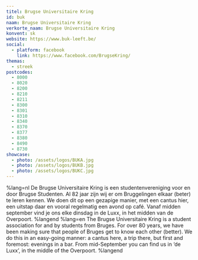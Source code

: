 ```yaml
---
titel: Brugse Universitaire Kring
id: buk
naam: Brugse Universitaire Kring
verkorte_naam: Brugse Universitaire Kring
konvent: sk
website: https://www.buk-leeft.be/
social:
  - platform: facebook
    link: https://www.facebook.com/BrugseKring/
themas:
  - streek
postcodes:
  - 8000
  - 8020
  - 8200
  - 8210
  - 8211
  - 8300
  - 8301
  - 8310
  - 8340
  - 8370
  - 8377
  - 8380
  - 8490
  - 8730
showcase:
  - photo: /assets/logos/BUKA.jpg
  - photo: /assets/logos/BUKB.jpg
  - photo: /assets/logos/BUKC.jpg
---
```


%lang=nl De Brugse Universitaire Kring is een studentenvereniging voor en door Brugse Studenten. Al 82 jaar zijn wij er om Bruggelingen elkaar (beter) te leren kennen. We doen dit op een gezapige manier, met een cantus hier, een uitstap daar en vooral regelmatig een avond op café. Vanaf midden september vind je ons elke dinsdag in de Luxx, in het midden van de Overpoort. %langend %lang=en The Brugse Universitaire Kring is a student association for and by students from Bruges. For over 80 years, we have been making sure that people of Bruges get to know each other (better). We do this in an easy-going manner: a cantus here, a trip there, but first and foremost: evenings in a bar. From mid-September you can find us in ‘de Luxx’, in the middle of the Overpoort. %langend
